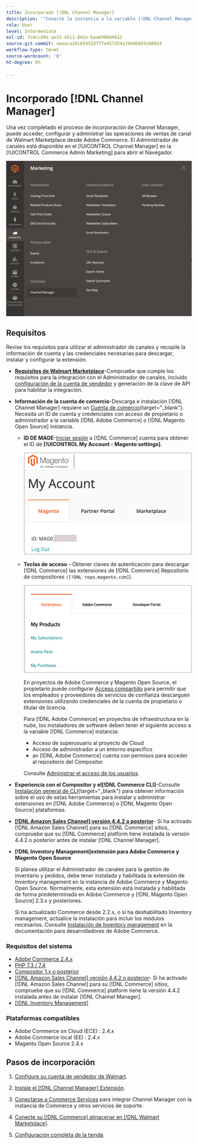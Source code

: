 ```yaml
---
title: Incorporado [!DNL Channel Manager]
description: '"Conecte la instancia a la variable [!DNL Channel Manager] completando algunos pasos de integración".'
role: User
level: Intermediate
exl-id: 7c4ccd9e-ae32-4511-8d1e-baa690604612
source-git-commit: aeeaca20cb54528f77e457d54a194d6603c08654
workflow-type: tm+mt
source-wordcount: '0'
ht-degree: 0%

---
```



# Incorporado [!DNL Channel Manager]

Una vez completado el proceso de incorporación de Channel Manager, puede acceder, configurar y administrar las operaciones de ventas de canal de Walmart Marketplace desde Adobe Commerce. El Administrador de canales está disponible en el [!UICONTROL Channel Manager] en la [!UICONTROL Commerce Admin Marketing] para abrir el Navegador.

![[!DNL Channel Manager] en la vista Administración](assets/channel-manager-admin-view.png)

## Requisitos

Revise los requisitos para utilizar el administrador de canales y recopile la información de cuenta y las credenciales necesarias para descargar, instalar y configurar la extensión.

- **[Requisitos de Walmart Marketplace](walmart-requirements.md)**-Compruebe que cumple los requisitos para la integración con el Administrador de canales, incluido [configuración de la cuenta de vendedor](https://sellerhelp.walmart.com/seller/s/guide?article=000008219) y generación de la clave de API para habilitar la integración.

- **Información de la cuenta de comercio**-Descarga e instalación [!DNL Channel Manager] requiere un [Cuenta de comercio](https://docs.magento.com/user-guide/magento/magento-account.html){target="_blank"}. Necesita un ID de cuenta y credenciales con acceso de propietario o administrador a la variable [!DNL Adobe Commerce] o [!DNL Magento Open Source] instancia.

   - **ID DE MAGE**-[Iniciar sesión](https://account.magento.com/customer/account/login/) a [!DNL Commerce] cuenta para obtener el ID de **[!UICONTROL My Account - Magento settings]**.

      ![[!DNL MAGEID] en [!DNL Commerce] configuración de la cuenta](assets/mageid-my-commerce-account.png)

   - **Teclas de acceso -** Obtener claves de autenticación para descargar [!DNL Commerce] las extensiones de [!DNL Commerce] Repositorio de compositores `([!DNL repo.magento.com]`).

      ![[!UICONTROL Commerce Marketplace access keys]](assets/commerce-marketplace-access-keys.png)

      En proyectos de Adobe Commerce y Magento Open Source, el propietario puede configurar [Acceso compartido](https://docs.magento.com/user-guide/magento/magento-account-share.html) para permitir que los empleados y proveedores de servicios de confianza descarguen extensiones utilizando credenciales de la cuenta de propietario o titular de licencia.

      Para [!DNL Adobe Commerce] en proyectos de infraestructura en la nube, los instaladores de software deben tener el siguiente acceso a la variable [!DNL Commerce] instancia:

      - Acceso de superusuario al proyecto de Cloud
      - Acceso de administrador a un entorno específico
      - an [!DNL Adobe Commerce] cuenta con permisos para acceder al repositorio del Compositor

      Consulte [Administrar el acceso de los usuarios](https://devdocs.magento.com/cloud/project/user-admin.html).


- **Experiencia con el Compositor y el[!DNL Commerce CLI]**-Consulte [Instalación general de CLI](https://devdocs.magento.com/extensions/install/){target="_blank"} para obtener información sobre el uso de estas herramientas para instalar y administrar extensiones en [!DNL Adobe Commerce] o [!DNL Magento Open Source] plataformas.

- **[[!DNL Amazon Sales Channel] versión 4.4.2 o posterior](https://experienceleague.adobe.com/docs/commerce-channels/amazon/release-notes.html)**- Si ha activado [!DNL Amazon Sales Channel] para su [!DNL Commerce] sitios, compruebe que su [!DNL Commerce] platform tiene instalada la versión 4.4.2 o posterior antes de instalar [!DNL Channel Manager].

- **[!DNL Inventory Management]extensión para Adobe Commerce y Magento Open Source**

   Si planea utilizar el Administrador de canales para la gestión de inventario y pedidos, debe tener instalada y habilitada la extensión de Inventory management en la instancia de Adobe Commerce y Magento Open Source. Normalmente, esta extensión está instalada y habilitada de forma predeterminada en Adobe Commerce y [!DNL Magento Open Source] 2.3.x y posteriores.

   Si ha actualizado Commerce desde 2.2.x, o si ha deshabilitado Inventory management, actualice la instalación para incluir los módulos necesarios. Consulte [Instalación de Inventory management](https://devdocs.magento.com/extensions/inventory-management/) en la documentación para desarrolladores de Adobe Commerce.

### Requisitos del sistema

- [Adobe Commerce 2.4.x](https://devdocs.magento.com/release/released-versions.html)
- [PHP 7.3 / 7.4](https://devdocs.magento.com/guides/v2.4/install-gde/prereq/php-settings.html)
- [Compositor 1.x o posterior](https://devdocs.magento.com/cloud/reference/cloud-composer.html)
- [[!DNL Amazon Sales Channel] versión 4.4.2 o posterior](https://experienceleague.adobe.com/docs/commerce-channels/amazon/release-notes.html)- Si ha activado [!DNL Amazon Sales Channel] para su [!DNL Commerce] sitios, compruebe que su [!DNL Commerce] platform tiene la versión 4.4.2 instalada antes de instalar [!DNL Channel Manager].
- [[!DNL Inventory Management]](https://devdocs.magento.com/extensions/inventory-management/)

### Plataformas compatibles

- Adobe Commerce on Cloud (ECE) : 2.4.x
- Adobe Commerce local (EE) : 2.4.x
- Magento Open Source 2.4.x

## Pasos de incorporación

1. [Configure su cuenta de vendedor de Walmart](https://seller.walmart.com/signup?q=&amp;origin=solution_provider&amp;src=0014M00001zivMp).

1. [Instale el [!DNL Channel Manager] Extensión](install.md).

1. [Conectarse a Commerce Services](connect.md) para integrar Channel Manager con la instancia de Commerce y otros servicios de soporte.

1. [Conecte su [!DNL Commerce] almacenar en [!DNL Walmart Marketplace]](connect-marketplace.md).

1. [Configuración completa de la tienda](complete-sales-channel-store-setup.md).
